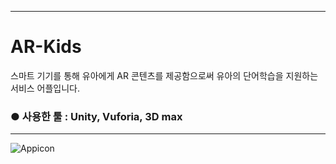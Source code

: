 ------------
# AR-Kids
스마트 기기를 통해 유아에게 AR 콘텐츠를 제공함으로써 유아의 단어학습을 지원하는 서비스 어플입니다.   
### ● 사용한 툴 : Unity, Vuforia, 3D max
------------
![Appicon](https://user-images.githubusercontent.com/57868429/116784841-52dc7b00-aad1-11eb-908e-482333aadac0.jpg)
